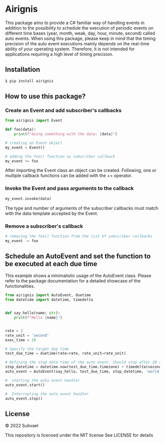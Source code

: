 # Airignis

This package aims to provide a C# familiar way of handling events in addition to the possibility to schedule the execution of periodic events on different time bases (year, month, weak, day, hour, minute, second) called auto events.
When using this package, please keep in mind that the timing precision of the auto event executions mainly depends on the real-time ability of your operating system. Therefore, it is not intended for applications requiring a high level of timing precision.

## Installation
```bash
$ pip install airignis
```

## How to use this package?
### Create an Event and add subscriber's callbacks

```python
from airignis import Event

def foo(data):
    print(f"doing something with the data: {data}")

# creating an Event object
my_event = Event()

# adding the foo() function as subscriber callback     
my_event += foo
```
After importing the Event class an object can be created. Following, one or multiple callback functions can be added with
the += operator.

### Invoke the Event and pass arguments to the callback
```python
my_event.invoke(data)
```
The type and number of arguments of the subscriber callbacks must match with the data template accepted by the Event.

### Remove a subscriber's callback
```python
# removing the foo() function from the list of subscriber callbacks
my_event -= foo
```

## Schedule an AutoEvent and set the function to be executed at each due time

This example shows a minimalistic usage of the AutoEvent class. Please refer to the package documentation for a
detailed showcase of the functionalities.

```python
from airignis import AutoEvent, duetime
from datetime import datetime, timedelta


def say_hello(name: str):
    print(f"Hello {name}")


rate = 2
rate_unit = 'second'
exec_time = 20

# Specify the target due time
test_due_time = duetime(rate=rate, rate_unit=rate_unit)

# Defining the stop date time of the auto event. Should stop after 20 seconds
stop_datetime = datetime.now(test_due_time.timezone) + timedelta(seconds=exec_time)
auto_event = AutoEvent(say_hello, test_due_time, stop_datetime, 'world')

#  starting the auto event handler
auto_event.start()

#  Interrupting the auto event handler
auto_event.stop()
```

## License

&copy; 2022 Subvael

This repository is licensed under the MIT license
See LICENSE for details
